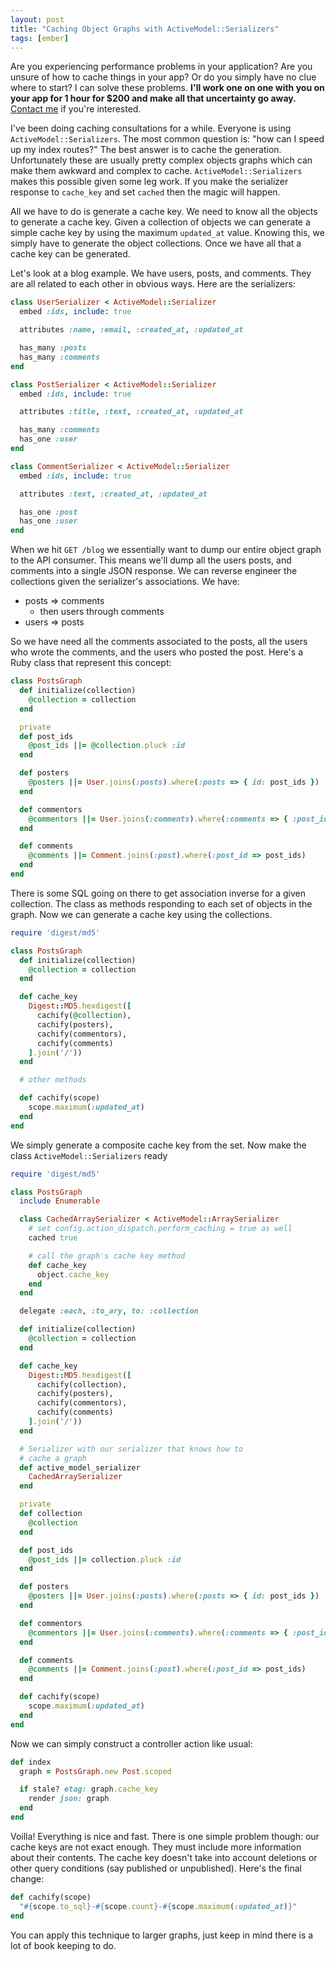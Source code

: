```yaml
---
layout: post
title: "Caching Object Graphs with ActiveModel::Serializers"
tags: [ember]
---
```


<p id="consulting-notice">
Are you experiencing performance problems in your application? Are you
unsure of how to cache things in your app? Or do you simply
have no clue where to start? I can solve these problems. <strong>I'll work one
on one with you on your app for 1 hour for $200 and make all that
uncertainty go away.</strong> <a href="mailto:me@broadcastingadam.com?subject=Caching%20Consultation">Contact me</a>
if you're interested.
</p>

I've been doing caching consultations for a while. Everyone is using
`ActiveModel::Serializers`. The most common question is: "how can I
speed up my index routes?" The best answer is to cache the generation.
Unfortunately these are usually pretty complex objects graphs which
can make them awkward and complex to cache. `ActiveModel::Serializers`
makes this possible given some leg work. If you make the serializer
response to `cache_key` and set `cached` then the magic will happen.

All we have to do is generate a cache key. We need to know all the
objects to generate a cache key. Given a collection of objects we can
generate a simple cache key by using the maximum `updated_at` value.
Knowing this, we simply have to generate the object collections.
Once we have all that a cache key can be generated.

Let's look at a blog example. We have users, posts, and comments. They
are all related to each other in obvious ways. Here are the
serializers:

```ruby
class UserSerializer < ActiveModel::Serializer
  embed :ids, include: true

  attributes :name, :email, :created_at, :updated_at

  has_many :posts
  has_many :comments
end
```

```ruby
class PostSerializer < ActiveModel::Serializer
  embed :ids, include: true

  attributes :title, :text, :created_at, :updated_at

  has_many :comments
  has_one :user
end
```

```ruby
class CommentSerializer < ActiveModel::Serializer
  embed :ids, include: true

  attributes :text, :created_at, :updated_at

  has_one :post
  has_one :user
end
```

When we hit `GET /blog` we essentially want to dump our entire object
graph to the API consumer. This means we'll dump all the users posts,
and comments into a single JSON response. We can reverse engineer the
collections given the serializer's associations. We have:

* posts => comments
  * then users through comments
* users => posts

So we have need all the comments associated to the posts, all the
users who wrote the comments, and the users who posted the post.
Here's a Ruby class that represent this concept:

```ruby
class PostsGraph
  def initialize(collection)
    @collection = collection
  end

  private
  def post_ids
    @post_ids ||= @collection.pluck :id
  end

  def posters
    @posters ||= User.joins(:posts).where(:posts => { id: post_ids })
  end

  def commentors
    @commentors ||= User.joins(:comments).where(:comments => { :post_id => post_ids })
  end

  def comments
    @comments ||= Comment.joins(:post).where(:post_id => post_ids)
  end
end
```

There is some SQL going on there to get association inverse for a
given collection. The class as methods responding to each set of
objects in the graph. Now we can generate a cache key using the
collections.

```ruby
require 'digest/md5'

class PostsGraph
  def initialize(collection)
    @collection = collection
  end

  def cache_key
    Digest::MD5.hexdigest([
      cachify(@collection),
      cachify(posters),
      cachify(commentors),
      cachify(comments)
    ].join('/'))
  end

  # other methods

  def cachify(scope)
    scope.maximum(:updated_at)
  end
end
```

We simply generate a composite cache key from the set. Now make the
class `ActiveModel::Serializers` ready

```ruby
require 'digest/md5'

class PostsGraph
  include Enumerable

  class CachedArraySerializer < ActiveModel::ArraySerializer
    # set config.action_dispatch.perform_caching = true as well
    cached true

    # call the graph's cache key method
    def cache_key
      object.cache_key
    end
  end

  delegate :each, :to_ary, to: :collection

  def initialize(collection)
    @collection = collection
  end

  def cache_key
    Digest::MD5.hexdigest([
      cachify(collection),
      cachify(posters),
      cachify(commentors),
      cachify(comments)
    ].join('/'))
  end

  # Serializer with our serializer that knows how to
  # cache a graph
  def active_model_serializer
    CachedArraySerializer
  end

  private
  def collection
    @collection
  end

  def post_ids
    @post_ids ||= collection.pluck :id
  end

  def posters
    @posters ||= User.joins(:posts).where(:posts => { id: post_ids })
  end

  def commentors
    @commentors ||= User.joins(:comments).where(:comments => { :post_id => post_ids })
  end

  def comments
    @comments ||= Comment.joins(:post).where(:post_id => post_ids)
  end

  def cachify(scope)
    scope.maximum(:updated_at)
  end
end
```

Now we can simply construct a controller action like usual:

```ruby
def index
  graph = PostsGraph.new Post.scoped

  if stale? etag: graph.cache_key
    render json: graph
  end
end
```

Voilla! Everything is nice and fast. There is one simple problem
though: our cache keys are not exact enough. They must include more
information about their contents. The cache key doesn't take into
account deletions or other query conditions (say published or
unpublished). Here's the final change:

```ruby
def cachify(scope)
  "#{scope.to_sql}-#{scope.count}-#{scope.maximum(:updated_at)}"
end
```

You can apply this technique to larger graphs, just keep in mind there
is a lot of book keeping to do.
